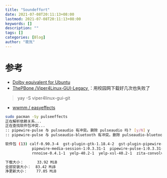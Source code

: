 ```yaml
---
title: "Soundeffort"
date: 2021-07-08T20:11:13+08:00
lastmod: 2021-07-08T20:11:13+08:00
keywords: []
description: ""
tags: []
categories: [Blog]
author: "筱氚"
---
```


# 参考
- [Dolby equivalent for Ubuntu](https://askubuntu.com/questions/984109/dolby-equivalent-for-ubuntu)
- [ ThePBone /Viper4Linux-GUI-Legacy ](https://github.com/ThePBone/Viper4Linux-GUI-Legacy#arch)：用校园网下载好几次也失败了
> yay -S viper4linux-gui-git 
- [wwmm / easyeffects](https://github.com/wwmm/easyeffects)
```bash
sudo pacman -Sy pulseeffects
正在解析依赖关系...
正在查找软件包冲突...
:: pipewire-pulse 与 pulseaudio 有冲突。删除 pulseaudio 吗？ [y/N] y
:: pipewire-pulse 与 pulseaudio-bluetooth 有冲突。删除 pulseaudio-bluetooth 吗？ [y/N] y

软件包 (13) calf-0.90.3-4  gst-plugin-gtk-1.18.4-2  gst-plugin-pipewire-1:0.3.31-1  lsp-plugins-1.1.30-1
            pipewire-media-session-1:0.3.31-1  pipewire-pulse-1:0.3.31-1  pulseaudio-14.2-3 [删除]  pulseaudio-bluetooth-14.2-3 [删除]
            rnnoise-0.4.1-1  yelp-40.2-1  yelp-xsl-40.2-1  zita-convolver-4.0.3-2  pulseeffects-5.0.4-1

下载大小：      33.92 MiB
全部安装大小：  83.42 MiB
净更新大小：    77.05 MiB
```